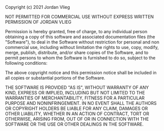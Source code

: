 Copyright (c) 2021 Jordan Vlieg

NOT PERMITTED FOR COMMERCIAL USE WITHOUT EXPRESS WRITTEN PERMISSION OF JORDAN VLIEG

Permission is hereby granted, free of charge, to any individual person obtaining a copy of this software and associated documentation files (the "Software"), to deal in the Software without restriction for personal and non commercial use, including without limitation the rights to use, copy, modify, merge, publish, distribute, and/or share copies of the Software, and to permit persons to whom the Software is furnished to do so, subject to the following conditions:

The above copyright notice and this permission notice shall be included in all copies or substantial portions of the Software.

THE SOFTWARE IS PROVIDED "AS IS", WITHOUT WARRANTY OF ANY KIND, EXPRESS OR IMPLIED, INCLUDING BUT NOT LIMITED TO THE WARRANTIES OF MERCHANTABILITY, FITNESS FOR A PARTICULAR PURPOSE AND NONINFRINGEMENT. IN NO EVENT SHALL THE AUTHORS OR COPYRIGHT HOLDERS BE LIABLE FOR ANY CLAIM, DAMAGES OR OTHER LIABILITY, WHETHER IN AN ACTION OF CONTRACT, TORT OR OTHERWISE, ARISING FROM, OUT OF OR IN CONNECTION WITH THE SOFTWARE OR THE USE OR OTHER DEALINGS IN THE SOFTWARE.
